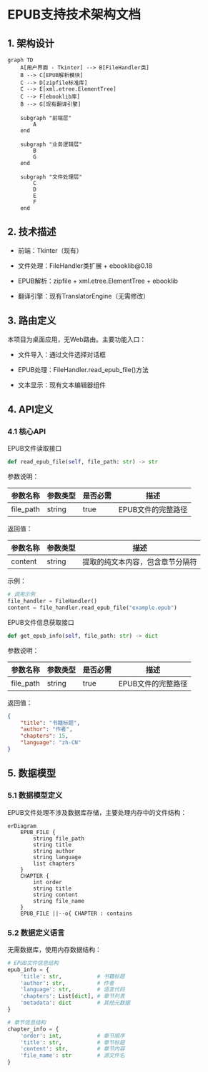 # EPUB支持技术架构文档

## 1. 架构设计

```mermaid
graph TD
    A[用户界面 - Tkinter] --> B[FileHandler类]
    B --> C[EPUB解析模块]
    C --> D[zipfile标准库]
    C --> E[xml.etree.ElementTree]
    C --> F[ebooklib库]
    B --> G[现有翻译引擎]
    
    subgraph "前端层"
        A
    end
    
    subgraph "业务逻辑层"
        B
        G
    end
    
    subgraph "文件处理层"
        C
        D
        E
        F
    end
```

## 2. 技术描述

* 前端：Tkinter（现有）

* 文件处理：FileHandler类扩展 + ebooklib\@0.18

* EPUB解析：zipfile + xml.etree.ElementTree + ebooklib

* 翻译引擎：现有TranslatorEngine（无需修改）

## 3. 路由定义

本项目为桌面应用，无Web路由。主要功能入口：

* 文件导入：通过文件选择对话框

* EPUB处理：FileHandler.read\_epub\_file()方法

* 文本显示：现有文本编辑器组件

## 4. API定义

### 4.1 核心API

EPUB文件读取接口

```python
def read_epub_file(self, file_path: str) -> str
```

参数说明：

| 参数名称       | 参数类型   | 是否必需 | 描述          |
| ---------- | ------ | ---- | ----------- |
| file\_path | string | true | EPUB文件的完整路径 |

返回值：

| 参数名称    | 参数类型   | 描述               |
| ------- | ------ | ---------------- |
| content | string | 提取的纯文本内容，包含章节分隔符 |

示例：

```python
# 调用示例
file_handler = FileHandler()
content = file_handler.read_epub_file("example.epub")
```

EPUB文件信息获取接口

```python
def get_epub_info(self, file_path: str) -> dict
```

参数说明：

| 参数名称       | 参数类型   | 是否必需 | 描述          |
| ---------- | ------ | ---- | ----------- |
| file\_path | string | true | EPUB文件的完整路径 |

返回值：

```json
{
    "title": "书籍标题",
    "author": "作者",
    "chapters": 15,
    "language": "zh-CN"
}
```

## 5. 数据模型

### 5.1 数据模型定义

EPUB文件处理不涉及数据库存储，主要处理内存中的文件结构：

```mermaid
erDiagram
    EPUB_FILE {
        string file_path
        string title
        string author
        string language
        list chapters
    }
    CHAPTER {
        int order
        string title
        string content
        string file_name
    }
    EPUB_FILE ||--o{ CHAPTER : contains
```

### 5.2 数据定义语言

无需数据库，使用内存数据结构：

```python
# EPUB文件信息结构
epub_info = {
    'title': str,           # 书籍标题
    'author': str,          # 作者
    'language': str,        # 语言代码
    'chapters': List[dict], # 章节列表
    'metadata': dict        # 其他元数据
}

# 章节信息结构
chapter_info = {
    'order': int,           # 章节顺序
    'title': str,           # 章节标题
    'content': str,         # 章节内容
    'file_name': str        # 源文件名
}
```


